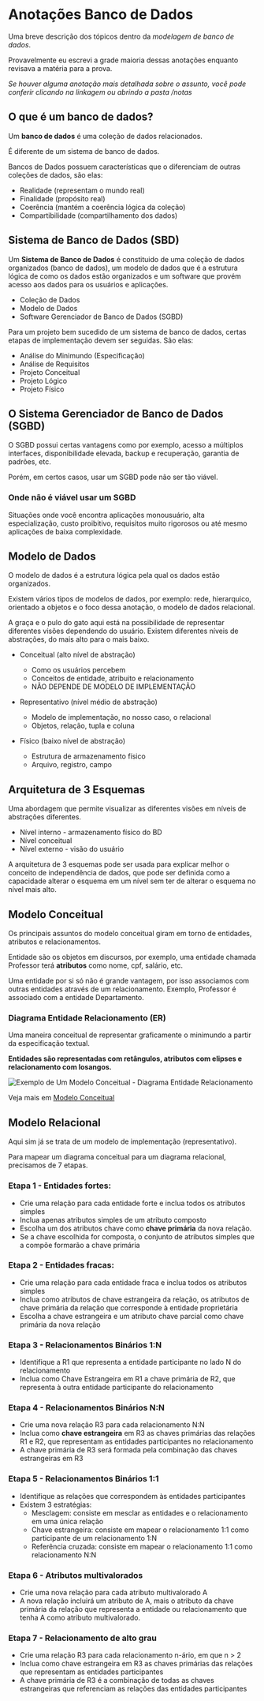 # Anotações Banco de Dados

Uma breve descrição dos tópicos dentro da _modelagem de banco de dados_. 

Provavelmente eu escrevi a grade maioria dessas anotações enquanto revisava a matéria para a prova.

_Se houver alguma anotação mais detalhada sobre o assunto, você pode conferir clicando na linkagem ou abrindo a pasta /notas_

## O que é um banco de dados?

Um **banco de dados** é uma coleção de dados relacionados.

É diferente de um sistema de banco de dados.

Bancos de Dados possuem características que o diferenciam de outras coleções de dados, são elas:

- Realidade (representam o mundo real)
- Finalidade (propósito real)
- Coerência (mantém a coerência lógica da coleção)
- Compartibilidade (compartilhamento dos dados)

## Sistema de Banco de Dados (SBD)

Um **Sistema de Banco de Dados** é constituido de uma coleção de dados organizados (banco de dados), um modelo de dados que é a estrutura lógica de como os dados estão organizados e um software que provém acesso aos dados para os usuários e aplicações.

- Coleção de Dados
- Modelo de Dados
- Software Gerenciador de Banco de Dados (SGBD)

Para um projeto bem sucedido de um sistema de banco de dados, certas etapas de implementação devem ser seguidas. São elas:

- Análise do Minimundo (Especificação)
- Análise de Requisitos
- Projeto Conceitual
- Projeto Lógico 
- Projeto Físico
 
 ## O Sistema Gerenciador de Banco de Dados (SGBD)

O SGBD possui certas vantagens como por exemplo, acesso a múltiplos interfaces, disponibilidade elevada, backup e recuperação, garantia de padrões, etc.

Porém, em certos casos, usar um SGBD pode não ser tão viável.

### Onde não é viável usar um SGBD
Situações onde você encontra aplicações monousuário, alta especialização, custo proibitivo, requisitos muito rigorosos ou até mesmo aplicações de baixa complexidade.

## Modelo de Dados

O modelo de dados é a estrutura lógica pela qual os dados estão organizados.

Existem vários tipos de modelos de dados, por exemplo: rede, hierarquico, orientado a objetos e o foco dessa anotação, o modelo de dados relacional.

A graça e o pulo do gato aqui está na possibilidade de representar diferentes visões dependendo do usuário. Existem diferentes níveis de abstrações, do mais alto para o mais baixo.

- Conceitual (alto nível de abstração)
    - Como os usuários percebem
    - Conceitos de entidade, atribuito e relacionamento
    - NÃO DEPENDE DE MODELO DE IMPLEMENTAÇÃO


- Representativo (nível médio de abstração)
    - Modelo de implementação, no nosso caso, o relacional
    - Objetos, relação, tupla e coluna

- Físico (baixo nível de abstração)
    - Estrutura de armazenamento físico
    - Arquivo, registro, campo

## Arquitetura de 3 Esquemas

Uma abordagem que permite visualizar as diferentes visões em níveis de abstrações diferentes.

- Nível interno - armazenamento físico do BD
- Nível conceitual 
- Nível externo - visão do usuário

A arquitetura de 3 esquemas pode ser usada para explicar melhor o conceito de independência de dados, que pode ser definida como a capacidade alterar o esquema em um nível sem ter de alterar o esquema no nível mais alto.

## Modelo Conceitual

Os principais assuntos do modelo conceitual giram em torno de entidades, atributos e relacionamentos.

Entidade são os objetos em discursos, por exemplo, uma entidade chamada Professor terá **atributos** como nome, cpf, salário, etc. 

Uma entidade por si só não é grande vantagem, por isso associamos com outras entidades através de um relacionamento. Exemplo, Professor é associado com a entidade Departamento.

### Diagrama Entidade Relacionamento (ER)

Uma maneira conceitual de representar graficamente o minimundo a partir da especificação textual.

**Entidades são representadas com retângulos, atributos com elipses e relacionamento com losangos.**

![Exemplo de Um Modelo Conceitual - Diagrama Entidade Relacionamento](/img/exemplo-modelo-conceitual.png)

Veja mais em [Modelo Conceitual](/notas/modelo-conceitual.md)

## Modelo Relacional

Aqui sim já se trata de um modelo de implementação (representativo).

Para mapear um diagrama conceitual para um diagrama relacional, precisamos de 7 etapas.

### Etapa 1 - Entidades fortes:
- Crie uma relação para cada entidade forte e inclua todos os atributos simples
- Inclua apenas atributos simples de um atributo composto
- Escolha um dos atributos chave como __chave primária__ da nova relação.
- Se a chave escolhida for composta, o conjunto de atributos simples que a compõe formarão a chave primária

### Etapa 2 - Entidades fracas:
- Crie uma relação para cada entidade fraca e inclua todos os atributos simples
- Inclua como atributos de chave estrangeira da relação, os atributos de chave primária da relação que corresponde à entidade proprietária
- Escolha a chave estrangeira e um atributo chave parcial como chave primária da nova relação

### Etapa 3 - Relacionamentos Binários 1:N
- Identifique a R1 que representa a entidade participante no lado N do relacionamento
- Inclua como Chave Estrangeira em R1 a chave primária de R2, que representa à outra entidade participante do relacionamento

### Etapa 4 - Relacionamentos Binários N:N
- Crie uma nova relação R3 para cada relacionamento N:N
- Inclua como __chave estrangeira__ em R3 as chaves primárias das relações R1 e R2, que representam as entidades participantes no relacionamento
- A chave primária de R3 será formada pela combinação das chaves estrangeiras em R3

### Etapa 5 - Relacionamentos Binários 1:1
- Identifique as relações que correspondem às entidades participantes
- Existem 3 estratégias: 
    - Mesclagem: consiste em mesclar as entidades e o relacionamento em uma única relação
    - Chave estrangeira: consiste em mapear o relacionamento 1:1 como participante de um relacionamento 1:N
    - Referência cruzada: consiste em mapear o relacionamento 1:1 como relacionamento N:N

### Etapa 6 - Atributos multivalorados
- Crie uma nova relação para cada atributo multivalorado A
- A nova relação incluirá um atributo de A, mais o atributo da chave primária da relação que representa a entidade ou relacionamento que tenha A como atributo multivalorado. 

### Etapa 7 - Relacionamento de alto grau
- Crie uma relação R3 para cada relacionamento n-ário, em que n > 2
- Inclua como chave estrangeira em R3 as chaves primárias das relações que representam as entidades participantes
- A chave primária de R3 é a combinação de todas as chaves estrangeiras que referenciam as relações das entidades participantes